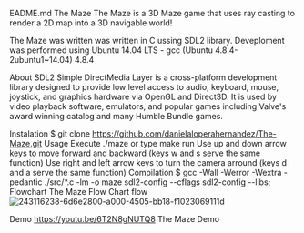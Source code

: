 EADME.md
The Maze The Maze is a 3D Maze game that uses ray casting to render a 2D map into a 3D navigable world!

The Maze was written was written in C ussing SDL2 library. Deveploment was performed using Ubuntu 14.04 LTS - gcc (Ubuntu 4.8.4-2ubuntu1~14.04) 4.8.4

About SDL2 Simple DirectMedia Layer is a cross-platform development library designed to provide low level access to audio, keyboard, mouse, joystick, and graphics hardware via OpenGL and Direct3D. It is used by video playback software, emulators, and popular games including Valve's award winning catalog and many Humble Bundle games.

Instalation $ git clone https://github.com/danielaloperahernandez/The-Maze.git Usage Execute ./maze or type make run Use up and down arrow keys to move forward and backward (keys w and s serve the same function) Use right and left arrow keys to turn the camera arround (keys d and a serve the same function) Compilation $ gcc -Wall -Werror -Wextra -pedantic ./src/*.c -lm -o maze sdl2-config --cflags sdl2-config --libs; Flowchart The Maze Flow Chart flow
![243116238-6d6e2800-a000-4505-bb18-f1023069111d](https://github.com/Tuall/The-Maze/assets/111268805/dfa0e7a9-ac29-482d-ac03-e14fe1b94161)

Demo https://youtu.be/6T2N8gNUTQ8 The Maze Demo
